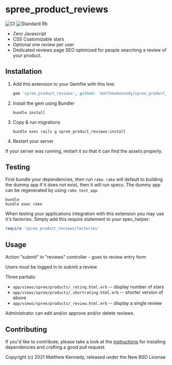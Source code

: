 # spree_product_reviews
![CI](https://github.com/MatthewKennedy/spree_product_reviews/workflows/CI/badge.svg)
![Standard Rb](https://github.com/MatthewKennedy/spree_product_reviews/workflows/Standard%20Rb/badge.svg)

- Zero Javascript
- CSS Customizable stars
- Optional one review per user
- Dedicated reviews page SEO optimized for people searching a review of your product.

## Installation

1. Add this extension to your Gemfile with this line:

    ```ruby
    gem 'spree_product_reviews', github: 'matthewkennedy/spree_product_reviews'
    ```

2. Install the gem using Bundler

    ```shell
    bundle install
    ```

3. Copy & run migrations

    ```shell
    bundle exec rails g spree_product_reviews:install
    ```

4. Restart your server

  If your server was running, restart it so that it can find the assets properly.

## Testing

First bundle your dependencies, then run `rake`. `rake` will default to building the dummy app if it does not exist, then it will run specs. The dummy app can be regenerated by using `rake test_app`.

```shell
bundle
bundle exec rake
```

When testing your applications integration with this extension you may use it's factories.
Simply add this require statement to your spec_helper:

```ruby
require 'spree_product_reviews/factories'
```

## Usage

Action "submit" in "reviews" controller - goes to review entry form

Users must be logged in to submit a review

Three partials:
 - `app/views/spree/products/_rating.html.erb` -- display number of stars
 - `app/views/spree/products/_shortrating.html.erb` -- shorter version of above
 - `app/views/spree/products/_review.html.erb` -- display a single review

Administrator can edit and/or approve and/or delete reviews.


## Contributing

If you'd like to contribute, please take a look at the
[instructions](CONTRIBUTING.md) for installing dependencies and crafting a good
pull request.

Copyright (c) 2021 Matthew Kennedy, released under the New BSD License
